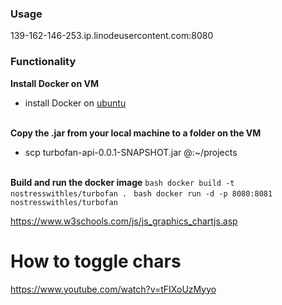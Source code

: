 ### Usage
139-162-146-253.ip.linodeusercontent.com:8080

### Functionality
**Install Docker on VM**
* install Docker on [ubuntu](https://www.digitalocean.com/community/tutorials/how-to-install-and-use-docker-on-ubuntu-22-04) <br><br>

**Copy the .jar from your local machine to a folder on the VM**
* scp turbofan-api-0.0.1-SNAPSHOT.jar <username>@<Private IP>:~/projects <br><br>

**Build and run the docker image**
```bash docker build -t nostresswithles/turbofan . ```
```bash docker run -d -p 8080:8081 nostresswithles/turbofan ```




https://www.w3schools.com/js/js_graphics_chartjs.asp

# How to toggle chars
https://www.youtube.com/watch?v=tFIXoUzMyyo